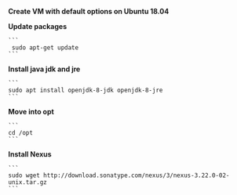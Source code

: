 **Create VM with default options on Ubuntu 18.04**

**Update packages**

    ```
     sudo apt-get update
    ```

**Install java jdk and jre**

    ```
    sudo apt install openjdk-8-jdk openjdk-8-jre
    ```

**Move into opt**

    ``` 
    cd /opt
    ```

**Install Nexus**

    ```
    sudo wget http://download.sonatype.com/nexus/3/nexus-3.22.0-02-unix.tar.gz
    ```

